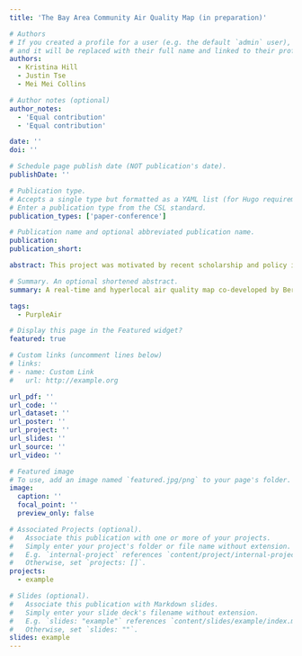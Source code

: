 ```yaml
---
title: 'The Bay Area Community Air Quality Map (in preparation)'

# Authors
# If you created a profile for a user (e.g. the default `admin` user), write the username (folder name) here
# and it will be replaced with their full name and linked to their profile.
authors:
  - Kristina Hill
  - Justin Tse
  - Mei Mei Collins

# Author notes (optional)
author_notes:
  - 'Equal contribution'
  - 'Equal contribution'

date: ''
doi: ''

# Schedule page publish date (NOT publication's date).
publishDate: ''

# Publication type.
# Accepts a single type but formatted as a YAML list (for Hugo requirements).
# Enter a publication type from the CSL standard.
publication_types: ['paper-conference']

# Publication name and optional abbreviated publication name.
publication: 
publication_short:

abstract: This project was motivated by recent scholarship and policy interest in advancing “digital twins” for cities, in which a real-time model of dynamics in an urban region can be used for decision making purposes (Batty 2018). We co-developed a real-time, hyperlocal AQI estimation tool with five community organizations in the San Francisco Bay Area that experience disproportionately high exposure to air pollution. The completed platform, named the Bay Area Community Air Quality Map (the BACAQ Map), utilizes PurpleAir PM2.5 data as the input to an automated interpolation that produces estimated PM2.5 values across the entire Bay Area on an hourly basis using EPA’s Nowcast Air Quality Index (AQI-PM2.5). The tool is designed for use by school decision makers (superintendents, principals, coaches, and parents) and summarizes data at both the school and school district level. The map tool also represents other drivers of air pollution as separate layers in the map, including wind direction and speed, air temperature and humidity, active wildfires, smoke plumes, and known sources of local emissions (businesses, truck routes, airports, and other public facilities).

# Summary. An optional shortened abstract.
summary: A real-time and hyperlocal air quality map co-developed by Berkeley IURD team and five community organizations in the San Francisco Bay Area. 

tags:
  - PurpleAir

# Display this page in the Featured widget?
featured: true

# Custom links (uncomment lines below)
# links:
# - name: Custom Link
#   url: http://example.org

url_pdf: ''
url_code: ''
url_dataset: ''
url_poster: ''
url_project: ''
url_slides: ''
url_source: ''
url_video: ''

# Featured image
# To use, add an image named `featured.jpg/png` to your page's folder.
image:
  caption: ''
  focal_point: ''
  preview_only: false

# Associated Projects (optional).
#   Associate this publication with one or more of your projects.
#   Simply enter your project's folder or file name without extension.
#   E.g. `internal-project` references `content/project/internal-project/index.md`.
#   Otherwise, set `projects: []`.
projects:
  - example

# Slides (optional).
#   Associate this publication with Markdown slides.
#   Simply enter your slide deck's filename without extension.
#   E.g. `slides: "example"` references `content/slides/example/index.md`.
#   Otherwise, set `slides: ""`.
slides: example
---
```


<!-- {{% callout note %}}
Click the _Cite_ button above to demo the feature to enable visitors to import publication metadata into their reference management software.
{{% /callout %}}

{{% callout note %}}
Create your slides in Markdown - click the _Slides_ button to check out the example.
{{% /callout %}}

Add the publication's **full text** or **supplementary notes** here. You can use rich formatting such as including [code, math, and images](https://docs.hugoblox.com/content/writing-markdown-latex/). -->
